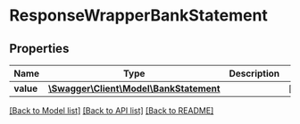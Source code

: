 # ResponseWrapperBankStatement

## Properties
Name | Type | Description | Notes
------------ | ------------- | ------------- | -------------
**value** | [**\Swagger\Client\Model\BankStatement**](BankStatement.md) |  | [optional] 

[[Back to Model list]](../../README.md#documentation-for-models) [[Back to API list]](../../README.md#documentation-for-api-endpoints) [[Back to README]](../../README.md)

